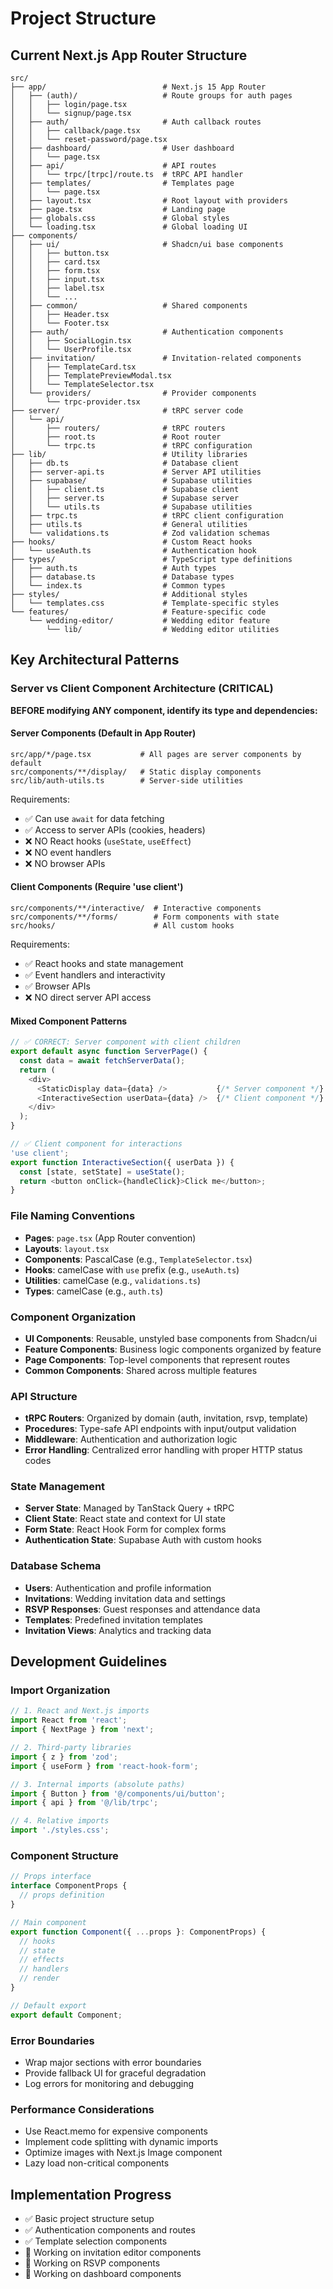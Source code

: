 # Project Structure

## Current Next.js App Router Structure

```
src/
├── app/                          # Next.js 15 App Router
│   ├── (auth)/                   # Route groups for auth pages
│   │   ├── login/page.tsx
│   │   └── signup/page.tsx
│   ├── auth/                     # Auth callback routes
│   │   ├── callback/page.tsx
│   │   └── reset-password/page.tsx
│   ├── dashboard/                # User dashboard
│   │   └── page.tsx
│   ├── api/                      # API routes
│   │   └── trpc/[trpc]/route.ts  # tRPC API handler
│   ├── templates/                # Templates page
│   │   └── page.tsx
│   ├── layout.tsx                # Root layout with providers
│   ├── page.tsx                  # Landing page
│   ├── globals.css               # Global styles
│   └── loading.tsx               # Global loading UI
├── components/
│   ├── ui/                       # Shadcn/ui base components
│   │   ├── button.tsx
│   │   ├── card.tsx
│   │   ├── form.tsx
│   │   ├── input.tsx
│   │   ├── label.tsx
│   │   └── ...
│   ├── common/                   # Shared components
│   │   ├── Header.tsx
│   │   └── Footer.tsx
│   ├── auth/                     # Authentication components
│   │   ├── SocialLogin.tsx
│   │   └── UserProfile.tsx
│   ├── invitation/               # Invitation-related components
│   │   ├── TemplateCard.tsx
│   │   ├── TemplatePreviewModal.tsx
│   │   └── TemplateSelector.tsx
│   └── providers/                # Provider components
│       └── trpc-provider.tsx
├── server/                       # tRPC server code
│   └── api/
│       ├── routers/              # tRPC routers
│       ├── root.ts               # Root router
│       └── trpc.ts               # tRPC configuration
├── lib/                          # Utility libraries
│   ├── db.ts                     # Database client
│   ├── server-api.ts             # Server API utilities
│   ├── supabase/                 # Supabase utilities
│   │   ├── client.ts             # Supabase client
│   │   ├── server.ts             # Supabase server
│   │   └── utils.ts              # Supabase utilities
│   ├── trpc.ts                   # tRPC client configuration
│   ├── utils.ts                  # General utilities
│   └── validations.ts            # Zod validation schemas
├── hooks/                        # Custom React hooks
│   └── useAuth.ts                # Authentication hook
├── types/                        # TypeScript type definitions
│   ├── auth.ts                   # Auth types
│   ├── database.ts               # Database types
│   └── index.ts                  # Common types
├── styles/                       # Additional styles
│   └── templates.css             # Template-specific styles
└── features/                     # Feature-specific code
    └── wedding-editor/           # Wedding editor feature
        └── lib/                  # Wedding editor utilities
```

## Key Architectural Patterns

### Server vs Client Component Architecture (CRITICAL)

**BEFORE modifying ANY component, identify its type and dependencies:**

#### Server Components (Default in App Router)
```
src/app/*/page.tsx           # All pages are server components by default
src/components/**/display/   # Static display components
src/lib/auth-utils.ts        # Server-side utilities
```

Requirements:
- ✅ Can use `await` for data fetching
- ✅ Access to server APIs (cookies, headers)
- ❌ NO React hooks (`useState`, `useEffect`)
- ❌ NO event handlers
- ❌ NO browser APIs

#### Client Components (Require 'use client')
```
src/components/**/interactive/  # Interactive components
src/components/**/forms/        # Form components with state
src/hooks/                      # All custom hooks
```

Requirements:
- ✅ React hooks and state management
- ✅ Event handlers and interactivity
- ✅ Browser APIs
- ❌ NO direct server API access

#### Mixed Component Patterns
```typescript
// ✅ CORRECT: Server component with client children
export default async function ServerPage() {
  const data = await fetchServerData();
  return (
    <div>
      <StaticDisplay data={data} />           {/* Server component */}
      <InteractiveSection userData={data} />  {/* Client component */}
    </div>
  );
}

// ✅ Client component for interactions
'use client';
export function InteractiveSection({ userData }) {
  const [state, setState] = useState();
  return <button onClick={handleClick}>Click me</button>;
}
```

### File Naming Conventions

- **Pages**: `page.tsx` (App Router convention)
- **Layouts**: `layout.tsx`
- **Components**: PascalCase (e.g., `TemplateSelector.tsx`)
- **Hooks**: camelCase with `use` prefix (e.g., `useAuth.ts`)
- **Utilities**: camelCase (e.g., `validations.ts`)
- **Types**: camelCase (e.g., `auth.ts`)

### Component Organization

- **UI Components**: Reusable, unstyled base components from Shadcn/ui
- **Feature Components**: Business logic components organized by feature
- **Page Components**: Top-level components that represent routes
- **Common Components**: Shared across multiple features

### API Structure

- **tRPC Routers**: Organized by domain (auth, invitation, rsvp, template)
- **Procedures**: Type-safe API endpoints with input/output validation
- **Middleware**: Authentication and authorization logic
- **Error Handling**: Centralized error handling with proper HTTP status codes

### State Management

- **Server State**: Managed by TanStack Query + tRPC
- **Client State**: React state and context for UI state
- **Form State**: React Hook Form for complex forms
- **Authentication State**: Supabase Auth with custom hooks

### Database Schema

- **Users**: Authentication and profile information
- **Invitations**: Wedding invitation data and settings
- **RSVP Responses**: Guest responses and attendance data
- **Templates**: Predefined invitation templates
- **Invitation Views**: Analytics and tracking data

## Development Guidelines

### Import Organization

```typescript
// 1. React and Next.js imports
import React from 'react';
import { NextPage } from 'next';

// 2. Third-party libraries
import { z } from 'zod';
import { useForm } from 'react-hook-form';

// 3. Internal imports (absolute paths)
import { Button } from '@/components/ui/button';
import { api } from '@/lib/trpc';

// 4. Relative imports
import './styles.css';
```

### Component Structure

```typescript
// Props interface
interface ComponentProps {
  // props definition
}

// Main component
export function Component({ ...props }: ComponentProps) {
  // hooks
  // state
  // effects
  // handlers
  // render
}

// Default export
export default Component;
```

### Error Boundaries

- Wrap major sections with error boundaries
- Provide fallback UI for graceful degradation
- Log errors for monitoring and debugging

### Performance Considerations

- Use React.memo for expensive components
- Implement code splitting with dynamic imports
- Optimize images with Next.js Image component
- Lazy load non-critical components

## Implementation Progress

- ✅ Basic project structure setup
- ✅ Authentication components and routes
- ✅ Template selection components
- 🔄 Working on invitation editor components
- 🔄 Working on RSVP components
- 🔄 Working on dashboard components

